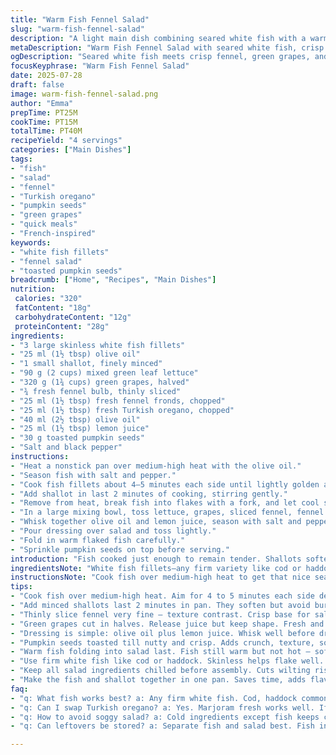 ```yaml
---
title: "Warm Fish Fennel Salad"
slug: "warm-fish-fennel-salad"
description: "A light main dish combining seared white fish with a warm fennel and green grape salad. Uses Turkish oregano instead of coriander and adds toasted pumpkin seeds for crunch. Fish is gently cooked with shallots and flaked before mixing into a vibrant salad with lemon and fennel fronds. Slight adjustments in ingredient quantities and cooking times offer a fresher twist, with a balance of textures and bright flavors."
metaDescription: "Warm Fish Fennel Salad with seared white fish, crisp fennel, green grapes, Turkish oregano, toasted pumpkin seeds. Light, fresh, bright flavors in 40 minutes."
ogDescription: "Seared white fish meets crisp fennel, green grapes, and Turkish oregano. Toasted pumpkin seeds add crunch. Fresh, warm, and bright combination ready fast."
focusKeyphrase: "Warm Fish Fennel Salad"
date: 2025-07-28
draft: false
image: warm-fish-fennel-salad.png
author: "Emma"
prepTime: PT25M
cookTime: PT15M
totalTime: PT40M
recipeYield: "4 servings"
categories: ["Main Dishes"]
tags:
- "fish"
- "salad"
- "fennel"
- "Turkish oregano"
- "pumpkin seeds"
- "green grapes"
- "quick meals"
- "French-inspired"
keywords:
- "white fish fillets"
- "fennel salad"
- "toasted pumpkin seeds"
breadcrumb: ["Home", "Recipes", "Main Dishes"]
nutrition: 
 calories: "320"
 fatContent: "18g"
 carbohydrateContent: "12g"
 proteinContent: "28g"
ingredients:
- "3 large skinless white fish fillets"
- "25 ml (1½ tbsp) olive oil"
- "1 small shallot, finely minced"
- "90 g (2 cups) mixed green leaf lettuce"
- "320 g (1¾ cups) green grapes, halved"
- "¾ fresh fennel bulb, thinly sliced"
- "25 ml (1½ tbsp) fresh fennel fronds, chopped"
- "25 ml (1½ tbsp) fresh Turkish oregano, chopped"
- "40 ml (2½ tbsp) olive oil"
- "25 ml (1½ tbsp) lemon juice"
- "30 g toasted pumpkin seeds"
- "Salt and black pepper"
instructions:
- "Heat a nonstick pan over medium-high heat with the olive oil."
- "Season fish with salt and pepper."
- "Cook fish fillets about 4–5 minutes each side until lightly golden and cooked through."
- "Add shallot in last 2 minutes of cooking, stirring gently."
- "Remove from heat, break fish into flakes with a fork, and let cool slightly."
- "In a large mixing bowl, toss lettuce, grapes, sliced fennel, fennel fronds, and Turkish oregano."
- "Whisk together olive oil and lemon juice, season with salt and pepper to taste."
- "Pour dressing over salad and toss lightly."
- "Fold in warm flaked fish carefully."
- "Sprinkle pumpkin seeds on top before serving."
introduction: "Fish cooked just enough to remain tender. Shallots soften in that warm oil. The thinly sliced fennel gives crispness. Grapes split open with sweet juice. Fresh herbs mingle but change slightly with Turkish oregano instead of the usual coriander. Pumpkin seeds tossed in last — a little crunch that surprises. Salad leaves fold it all together, with lemon juice and olive oil holding tight. Warm and cold merge in the bowl. Bright and subtle at once. No fuss. No extra steps. Just quick timing and clean flavors. A dish that asks for no heavy sauces, standing light on the plate and fresh in each bite. Simple, neat, and quick to pull from start to finish. Different but familiar. Sharp edges softened with fruit and herb notes. A small change that knocks the dish one step further."
ingredientsNote: "White fish fillets—any firm variety like cod or haddock will be good. Skin removed helps with easy flaking later. Using Turkish oregano instead of coriander gives a slightly woodier, earthier note that balances the fennel differently. Fresh fennel bulb thinly sliced creates a crisp base, but don't skip the feathery fennel fronds for that burst of herbal brightness. Green grapes must be fresh and sweet, cut in halves to release juice but keep shape. Lettuce can be any mild, crisp green leaf—romaine or butter lettuce work well. Toasted pumpkin seeds add texture and a deep nutty flavor. Olive oil and lemon juice form the dressing—simple but critical for tying the salad components together with a fresh acidity. Adjust seasoning last since the fish and seeds bring their own saltiness and depth."
instructionsNote: "Cook fish over medium-high heat to get that nice sear but retain moisture, about 4–5 minutes per side based on thickness. Add minced shallots near the end so they soften but don’t burn, enhancing the oil’s flavor without overpowering. Flake fish gently after removing from heat, so it remains chunky rather than mushy. While fish rests, prepare salad components. Toss greens, grapes, fennel, and herbs together lightly to combine textures. Dress with oil and lemon mixture; the acidity cuts through the oil and lifts the dish. Fold in warm fish last to maintain temperature contrast; the heat slightly softens the salad without wilting the leaves too much. Top with toasted pumpkin seeds for crunch and to add a new flavor dimension. Season carefully — lemon and olive oil can dilute saltiness, so adjust after mixing. Serve immediately to keep the different elements distinct."
tips:
- "Cook fish over medium-high heat. Aim for 4 to 5 minutes each side depending on thickness. Get a light golden sear but keep it moist inside. Don t overcrowd pan. Use skinless fillets for easy flaking — no skin means no extra chew or crisp bits. Flake gently with fork right after removing from heat. Chunky pieces, not mush."
- "Add minced shallots last 2 minutes in pan. They soften but avoid burning. Oil picks up their sweetness without overpowering the fish flavors. Stir gently so shallots stay intact. Keep heat steady — too hot burns them fast, too low no softening. Timing is key; do this while fish finishes cooking."
- "Thinly slice fennel very fine — texture contrast. Crisp base for salad. Always include feathery fennel fronds chopped fresh. They add herbal brightness. Don t skip those little stalks with leaves. They change profile, fresh burst. Balance with Turkish oregano for woody, earthy notes rather than coriander’s citrus."
- "Green grapes cut in halves. Release juice but keep shape. Fresh and sweet grapes needed. Adds juicy pop against crunchy fennel. Use lettuce as mild, crisp green like romaine, butter lettuce. Keeps salad light, no bitter greens. Toss herbs and greens lightly before dressing to keep textures distinct."
- "Dressing is simple: olive oil plus lemon juice. Whisk well before dressing salad. Season last since salad ingredients add saltiness. Fish flakes and pumpkin seeds bring depth. Add salt/pepper carefully after tossing salad with dressing. Adjust lemon and oil if salad feels dry or too sharp. Balance acidity to oil."
- "Pumpkin seeds toasted till nutty and crisp. Adds crunch, texture, some earthiness. Can swap pumpkin seeds for toasted sunflower seeds or pine nuts if needed. Toast them yourself for best aroma and crunch. Toss pumpkin seeds on top after folding in fish. Keeps that crunchy final bite."
- "Warm fish folding into salad last. Fish still warm but not hot — softens salad slightly without wilting leaves. Fold carefully, chunky not smashed. Contrast warm fish with cool crisp salad. Serve immediately to keep textures clear. Don t refrigerate assembled salad — leaves go limp, textures lost."
- "Use firm white fish like cod or haddock. Skinless helps flake well. Can substitute related firm fish types. Freshness critical — fish cooks fast so quality matters more than marinade or heavy seasoning. Turkish oregano best fresh but dried or marjoram work in pinch. Can add touch of lemon zest or thin red onion slices to dressing."
- "Keep all salad ingredients chilled before assembly. Cuts wilting risk. Fish warm but not steaming when mixed. If salad looks dry, add more lemon/oil mix. If too sharp add extra oil or a bit of honey or sugar to dressing. Don t overdress — aim light citrus, bright notes. Season after mixing not before."
- "Make the fish and shallot together in one pan. Saves time, adds flavor to oil. No separate cooking steps needed. Let fish rest briefly after cooking to finish gently inside. Flaking only after slightly cooled, avoids falling apart. Combine quick, all pan-to-bowl in under 10 minutes after fish cooked."
faq:
- "q: What fish works best? a: Any firm white fish. Cod, haddock common. Skinless easier to flake. Fresh fillets cook evenly. Thick pieces need 4 to 5 min per side. Avoid oily fish here. Texture matters, firm not floppy."
- "q: Can I swap Turkish oregano? a: Yes. Marjoram fresh works well. If none, parsley plus lemon zest make a brighter substitute. Turkish oregano is woodier, earthier, so marjoram closer. Dried oregano harsher. Adjust amounts carefully. Herbs major flavor note, so don t skip them."
- "q: How to avoid soggy salad? a: Cold ingredients except fish keeps crispness. Add fish warm not hot, folds in without collapsing leaves. Dress salad last with oil/lemon then salt after tossing. Overdressing or dressing too early softens leaves. Toss gently and serve quickly."
- "q: Can leftovers be stored? a: Separate fish and salad best. Fish in airtight container fridge 1-2 days. Salad leaves last less well, best fresh same-day. If assembled, salad gets limp fast. Pumpkin seeds on top keep crunch better if added fresh before serving again."

---
```

